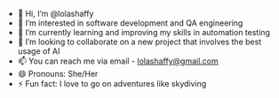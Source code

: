 - 👋 Hi, I’m @lolashaffy
- 👀 I’m interested in software development and QA engineering
- 🌱 I’m currently learning and improving my skills in automation testing
- 💞️ I’m looking to collaborate on a new project that involves the best usage of AI
- 📫 You can reach me via email - lolashaffy@gmail.com
- 😄 Pronouns: She/Her
- ⚡ Fun fact: I love to go on adventures like skydiving

<!---
lolashaffy/lolashaffy is a ✨ special ✨ repository because its `README.md` (this file) appears on your GitHub profile.
You can click the Preview link to take a look at your changes.
--->
